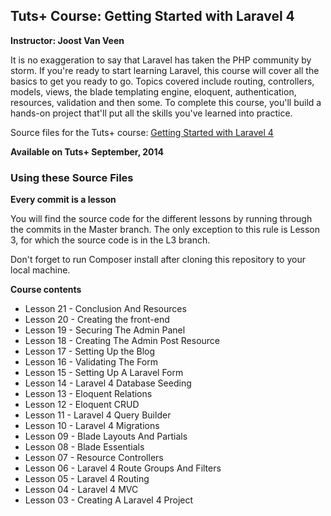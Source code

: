 ## Tuts+ Course: Getting Started with Laravel 4
**Instructor: Joost Van Veen**

It is no exaggeration to say that Laravel has taken the PHP community by storm. If you're ready to start learning Laravel, this course will cover all the basics to get you ready to go. Topics covered include routing, controllers, models, views, the blade templating engine, eloquent, authentication, resources, validation and then some. To complete this course, you'll build a hands-on project that'll put all the skills you've learned into practice.

Source files for the Tuts+ course: [Getting Started with Laravel 4](https://courses.tutsplus.com/courses/)

**Available on Tuts+ September, 2014**

### Using these Source Files
**Every commit is a lesson**

You will find the source code for the different lessons by running through the commits in the Master branch. The only exception to this rule is Lesson 3, for which the source code is in the L3 branch.

Don't forget to run Composer install after cloning this repository to your local machine.

**Course contents**

* Lesson 21 - Conclusion And Resources
* Lesson 20 - Creating the front-end
* Lesson 19 - Securing The Admin Panel
* Lesson 18 - Creating The Admin Post Resource
* Lesson 17 - Setting Up the Blog
* Lesson 16 - Validating The Form
* Lesson 15 - Setting Up A Laravel Form
* Lesson 14 - Laravel 4 Database Seeding
* Lesson 13 - Eloquent Relations
* Lesson 12 - Eloquent CRUD
* Lesson 11 - Laravel 4 Query Builder
* Lesson 10 - Laravel 4 Migrations
* Lesson 09 - Blade Layouts And Partials
* Lesson 08 - Blade Essentials
* Lesson 07 - Resource Controllers
* Lesson 06 - Laravel 4 Route Groups And Filters
* Lesson 05 - Laravel 4 Routing
* Lesson 04 - Laravel 4 MVC
* Lesson 03 - Creating A Laravel 4 Project
